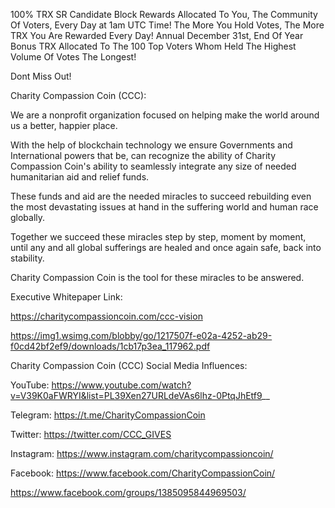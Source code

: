 100% TRX SR Candidate Block Rewards Allocated To You, The Community Of Voters, Every Day at 1am UTC Time!
The More You Hold Votes, The More TRX You Are Rewarded Every Day!
Annual December 31st, End Of Year Bonus TRX Allocated To The 100 Top Voters Whom Held The Highest Volume Of Votes The Longest! 

Dont Miss Out!

Charity Compassion Coin (CCC): 

We are a nonprofit organization focused on helping make the world around us a better, happier place. 

With the help of blockchain technology we ensure Governments and International powers that be, can recognize the ability of Charity Compassion Coin's ability to seamlessly integrate any size of needed humanitarian aid and relief funds. 

These funds and aid are the needed miracles to succeed rebuilding even the most devastating issues at hand in the suffering world and human race globally.

Together we succeed these miracles step by step, moment by moment, until any and all global sufferings are healed and once again safe, back into stability.

Charity Compassion Coin is the tool for these miracles to be answered.

Executive Whitepaper Link:

https://charitycompassioncoin.com/ccc-vision

https://img1.wsimg.com/blobby/go/1217507f-e02a-4252-ab29-f0cd42bf2ef9/downloads/1cb17p3ea_117962.pdf

Charity Compassion Coin (CCC) Social Media Influences:

YouTube: https://www.youtube.com/watch?v=V39K0aFWRYI&list=PL39Xen27URLdeVAs6lhz-0PtqJhEtf9__

Telegram:
https://t.me/CharityCompassionCoin

Twitter:
https://twitter.com/CCC_GIVES

Instagram:
https://www.instagram.com/charitycompassioncoin/

Facebook:
https://www.facebook.com/CharityCompassionCoin/

https://www.facebook.com/groups/1385095844969503/
